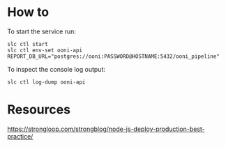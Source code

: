 # How to

To start the service run:

```
slc ctl start
slc ctl env-set ooni-api REPORT_DB_URL="postgres://ooni:PASSWORD@HOSTNAME:5432/ooni_pipeline"
```

To inspect the console log output:

```
slc ctl log-dump ooni-api
```

# Resources

https://strongloop.com/strongblog/node-js-deploy-production-best-practice/
